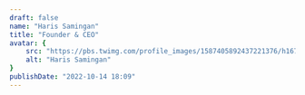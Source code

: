 ```yaml
---
draft: false
name: "Haris Samingan"
title: "Founder & CEO"
avatar: {
    src: "https://pbs.twimg.com/profile_images/1587405892437221376/h167Jlb2_400x400.jpg",
    alt: "Haris Samingan"
}
publishDate: "2022-10-14 18:09"
---
```

